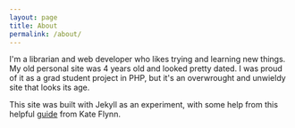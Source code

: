 ```yaml
---
layout: page
title: About
permalink: /about/
---
```


I'm a librarian and web developer who likes trying and learning new things. My old personal site was 4 years old and looked pretty dated. I was proud of it as a grad student project in PHP, but it's an overwrought and unwieldy site that looks its age.

This site was built with Jekyll as an experiment, with some help from this helpful [guide](https://kateefly.github.io/) from Kate Flynn. 



